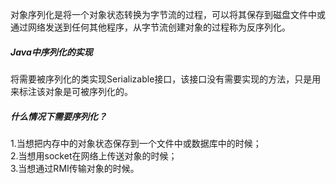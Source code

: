   对象序列化是将一个对象状态转换为字节流的过程，可以将其保存到磁盘文件中或通过网络发送到任何其他程序，从字节流创建对象的过程称为反序列化。
  
  ##### Java中序列化的实现
  将需要被序列化的类实现Serializable接口，该接口没有需要实现的方法，只是用来标注该对象是可被序列化的。
    
  ##### 什么情况下需要序列化？
  1.当想把内存中的对象状态保存到一个文件中或数据库中的时候；  
  2.当想用socket在网络上传送对象的时候；  
  3.当想通过RMI传输对象的时候。
  
  
  
